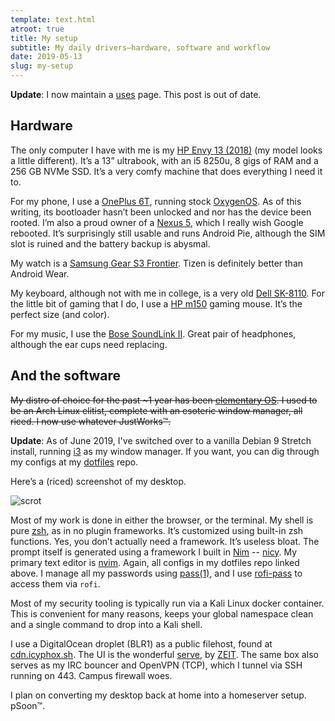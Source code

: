 ```yaml
---
template: text.html
atroot: true
title: My setup
subtitle: My daily drivers—hardware, software and workflow
date: 2019-05-13
slug: my-setup
---
```


**Update**: I now maintain a [uses](/uses) page. This post is out of
date.

## Hardware

The only computer I have with me is my [HP Envy 13
(2018)](https://store.hp.com/us/en/mdp/laptops/envy-13) (my model looks
a little different). It’s a 13” ultrabook, with an i5 8250u, 8 gigs of
RAM and a 256 GB NVMe SSD. It’s a very comfy machine that does
everything I need it to.

For my phone, I use a [OnePlus 6T](https://www.oneplus.in/6t), running
stock [OxygenOS](https://www.oneplus.in/oxygenos). As of this writing,
its bootloader hasn’t been unlocked and nor has the device been rooted.
I’m also a proud owner of a [Nexus
5](https://en.wikipedia.org/wiki/Nexus_5), which I really wish Google
rebooted. It’s surprisingly still usable and runs Android Pie, although
the SIM slot is ruined and the battery backup is abysmal.

My watch is a [Samsung Gear S3
Frontier](https://www.samsung.com/in/wearables/gear-s3-frontier-r760/).
Tizen is definitely better than Android Wear.

My keyboard, although not with me in college, is a very old [Dell
SK-8110](https://www.amazon.com/Dell-Keyboard-Model-SK-8110-Interface/dp/B00366HMMO).
For the little bit of gaming that I do, I use a [HP
m150](https://www.hpshopping.in/hp-m150-gaming-mouse-3dr63pa.html)
gaming mouse. It’s the perfect size (and color).

For my music, I use the [Bose SoundLink
II](https://www.boseindia.com/en_in/products/headphones/over_ear_headphones/soundlink-around-ear-wireless-headphones-ii.html).
Great pair of headphones, although the ear cups need replacing.

## And the software

<del>My distro of choice for the past ~1 year has been [elementary
OS](https://elementary.io). I used to be an Arch Linux elitist, complete
with an esoteric window manager, all riced. I now use whatever
JustWorks™.</del>

**Update**: As of June 2019, I've switched over to a vanilla Debian
9 Stretch install, running [i3](https://i3wm.org) as my window manager.
If you want, you can dig through my configs at my
[dotfiles](https://github.com/icyphox/dotfiles) repo. 

Here’s a (riced) screenshot of my desktop. 

![scrot](https://i.redd.it/jk574gworp331.png)

Most of my work is done in either the browser, or the terminal. My shell
is pure [zsh](http://www.zsh.org), as in no plugin frameworks. It’s
customized using built-in zsh functions. Yes, you don’t actually need
a framework. It’s useless bloat. The prompt itself is generated using
a framework I built in [Nim](https://nim-lang.org) --
[nicy](https://github.com/icyphox/nicy). My primary text editor is
[nvim](https://neovim.org). Again, all configs in my dotfiles repo
linked above. I manage all my passwords using
[pass(1)](https://passwordstore.org), and I use
[rofi-pass](https://github.com/carnager/rofi-pass) to access them via
`rofi`.

Most of my security tooling is typically run via a Kali Linux docker
container. This is convenient for many reasons, keeps your global
namespace clean and a single command to drop into a Kali shell.

I use a DigitalOcean droplet (BLR1) as a public filehost, found at
[cdn.icyphox.sh](https://cdn.icyphox.sh). The UI is the wonderful
[serve](https://github.com/zeit/serve), by [ZEIT](https://zeit.co). The
same box also serves as my IRC bouncer and OpenVPN (TCP), which I tunnel
via SSH running on 443. Campus firewall woes. 

I plan on converting my desktop back at home into a homeserver setup.
pSoon™.
